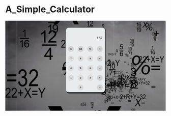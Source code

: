 # A_Simple_Calculator

![alt text](https://github.com/ashutoshraj01/A_Simple_Calculator/blob/master/calc.png)
